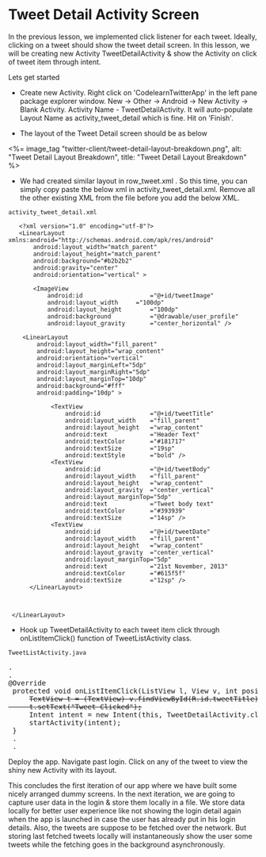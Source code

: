 # Tweet Detail Activity Screen

In the previous lesson, we implemented click listener for each tweet. Ideally, clicking on a tweet should show the tweet detail screen. In this lesson, we will be creating new Activity TweetDetailActivity & show the Activity on click of tweet item through intent. 

Lets get started

* Create new Activity. Right click on 'CodelearnTwitterApp' in the left pane package explorer window. New -> Other -> Android -> New Activity -> Blank Activity. Activity Name - TweetDetailActivity. It will auto-populate Layout Name as activity_tweet_detail which is fine. Hit on 'Finish'.

* The layout of the Tweet Detail screen should be as below

<%= image_tag "twitter-client/tweet-detail-layout-breakdown.png", alt: "Tweet Detail Layout Breakdown", title: "Tweet Detail Layout Breakdown" %>

* We had created similar layout in row_tweet.xml . So this time, you can simply copy paste the below xml in activity_tweet_detail.xml. Remove all the other existing XML from the file before you add the below XML. 

`activity_tweet_detail.xml`

       <?xml version="1.0" encoding="utf-8"?>
       <LinearLayout xmlns:android="http://schemas.android.com/apk/res/android"
           android:layout_width="match_parent"
           android:layout_height="match_parent"
           android:background="#b2b2b2"
           android:gravity="center"
           android:orientation="vertical" >
           
           <ImageView
               android:id					="@+id/tweetImage"
               android:layout_width		="100dp"
               android:layout_height		="100dp"
               android:background			="@drawable/user_profile"
               android:layout_gravity		="center_horizontal" />
           
       	<LinearLayout 
       	    android:layout_width="fill_parent"
       	    android:layout_height="wrap_content"
       	    android:orientation="vertical"
       	    android:layout_marginLeft="5dp"
       	    android:layout_marginRight="5dp"
       	    android:layout_marginTop="10dp"
       	    android:background="#fff"
       	    android:padding="10dp" >

       	        <TextView
       	            android:id				="@+id/tweetTitle"
       	            android:layout_width	="fill_parent"
       	            android:layout_height	="wrap_content"
       	            android:text			="Header Text"
       	            android:textColor		="#181717"
       	            android:textSize		="19sp"
       	            android:textStyle		="bold" />
       	        <TextView
       	            android:id				="@+id/tweetBody"
       	            android:layout_width	="fill_parent"
       	            android:layout_height	="wrap_content"
       	            android:layout_gravity	="center_vertical"
       	            android:layout_marginTop="5dp"
       	            android:text			="Tweet body text"
       	            android:textColor		="#393939"		
       	            android:textSize		="14sp" />
       	        <TextView
       	            android:id				="@+id/tweetDate"
       	            android:layout_width	="fill_parent"
       	            android:layout_height	="wrap_content"
       	            android:layout_gravity	="center_vertical"
       	            android:layout_marginTop="5dp"
       	            android:text			="21st November, 2013"
       	            android:textColor		="#615f5f"
       	            android:textSize		="12sp" />
       	  </LinearLayout>
   
           
       
     </LinearLayout>




* Hook up TweetDetailActivity to each tweet item click through onListItemClick() function of TweetListActivity class.

`TweetListActivity.java`
<pre>
.
.
@Override
 protected void onListItemClick(ListView l, View v, int position, long id) {
     <strike>TextView t = (TextView) v.findViewById(R.id.tweetTitle);
     t.setText("Tweet Clicked");</strike>
	 <span class="highlight">Intent intent = new Intent(this, TweetDetailActivity.class);
	 startActivity(intent);</span>
 }
 .
 .
</pre>

Deploy the app. Navigate past login. Click on any of the tweet to view the shiny new Activity with its layout. 

This concludes the first iteration of our app where we have built some nicely arranged dummy screens. In the next iteration, we are going to capture user data in the login & store them locally in a file. We store data locally for better user experience like not showing the login detail again when the app is launched in case the user has already put in his login details. Also, the tweets are suppose to be fetched over the network. But storing last fetched tweets locally will instantaneously show the user some tweets while the fetching goes in the background asynchronously. 
